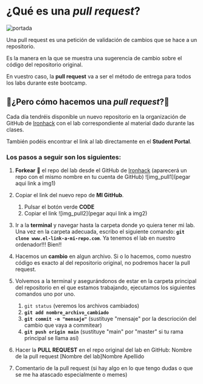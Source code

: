 # ¿Qué es una *pull request*?
![portada](https://media.makeameme.org/created/look-pull-requests.jpg)

Una pull request es una petición de validación de cambios que se hace a un repositorio.

Es la manera en la que se muestra una sugerencia de cambio sobre el código del repositorio original.

En vuestro caso, la **pull request** va a ser el método de entrega para todos los labs durante este bootcamp.

## 🧠¿Pero cómo hacemos una *pull request*?🧠

Cada día tendréis disponible un nuevo repositorio en la organización de GitHub de [Ironhack](https://github.com/Ironhack-Data-Madrid-Enero-2022) con el lab correspondiente al material dado durante las clases.

También podéis encontrar el link al lab directamente en el **Student Portal**.

### Los pasos a seguir son los siguientes:

1. **Forkear**  :fork_and_knife: el repo del lab desde el GitHub de [Ironhack](https://github.com/Ironhack-Data-Madrid-Enero-2022) (aparecerá un repo con el mismo nombre en tu cuenta de GitHub)
![img_pull1](pegar aqui link a img1)

2. Copiar el link del nuevo repo de **MI GitHub**.
    1. Pulsar el botón verde **CODE**
    2. Copiar el link
![img_pull2](pegar aqui link a img2)

3. Ir a la **terminal** y navegar hasta la carpeta donde yo quiera tener mi lab.
Una vez en la carpeta adecuada, escribo el siguiente comando: **`git clone www.el-link-a-mi-repo.com`**. Ya tenemos el lab en nuestro ordenador!!! Bien!!
4. Hacemos un **cambio** en algun archivo. Si o lo hacemos, como nuestro código es exacto al del repositorio original, no podremos hacer la pull request.
5. Volvemos a la terminal y asegurándonos de estar en la carpeta principal del repositorio en el que estamos trabajando, ejecutamos los siguientes comandos uno por uno.
    1. `git status` (veremos los archivos cambiados)
    1. **`git add nombre_archivo_cambiado`**
    2. **`git commit -m "mensaje"`** (sustituye "mensaje" por la descrioción del cambio que vaya a commitear)
    3. **`git push origin main`** (sustituye "main" por "master" si tu rama principal se llama así)
6. Hacer la **PULL REQUEST** en el repo original del lab en GitHub:
Nombre de la pull request [Nombre del lab]Nombre Apellido
7. Comentario de la pull request (si hay algo en lo que tengo dudas o que se me ha atascado especialmente o memes)


